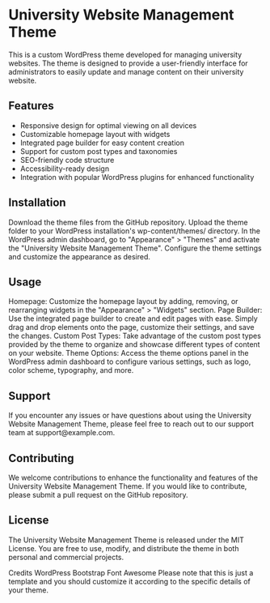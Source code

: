 <!-- @format -->

<!-- @format -->

<h1>University Website Management Theme
</h1>

<p>This is a custom WordPress theme developed for managing university websites. The theme is designed to provide a user-friendly interface for administrators to easily update and manage content on their university website.
</p>

<h2>Features
</h2>
<ul>
<li>Responsive design for optimal viewing on all devices</li>
<li>Customizable homepage layout with widgets</li>
<li>Integrated page builder for easy content creation</li>
<li>Support for custom post types and taxonomies</li>
<li>SEO-friendly code structure</li>
<li>Accessibility-ready design</li>
<li>Integration with popular WordPress plugins for enhanced functionality</li>

</ul>

<h2>Installation</h2>
<p>
Download the theme files from the GitHub repository.
Upload the theme folder to your WordPress installation's wp-content/themes/ directory.
In the WordPress admin dashboard, go to "Appearance" > "Themes" and activate the "University Website Management Theme".
Configure the theme settings and customize the appearance as desired.
</p>

<h2>Usage</h2>
<p>
Homepage: Customize the homepage layout by adding, removing, or rearranging widgets in the "Appearance" > "Widgets" section.
Page Builder: Use the integrated page builder to create and edit pages with ease. Simply drag and drop elements onto the page, customize their settings, and save the changes.
Custom Post Types: Take advantage of the custom post types provided by the theme to organize and showcase different types of content on your website.
Theme Options: Access the theme options panel in the WordPress admin dashboard to configure various settings, such as logo, color scheme, typography, and more.
</p>

<h2>Support</h2>
<p>
If you encounter any issues or have questions about using the University Website Management Theme, please feel free to reach out to our support team at support@example.com.
</p>

<h2>Contributing</h2>
<p>We welcome contributions to enhance the functionality and features of the University Website Management Theme. If you would like to contribute, please submit a pull request on the GitHub repository.</p>

<h2>License</h2>
<p>
The University Website Management Theme is released under the MIT License. You are free to use, modify, and distribute the theme in both personal and commercial projects.
</p>

Credits
WordPress
Bootstrap
Font Awesome
Please note that this is just a template and you should customize it according to the specific details of your theme.
